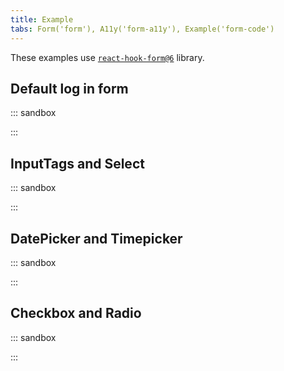 ```yaml
---
title: Example
tabs: Form('form'), A11y('form-a11y'), Example('form-code')
---
```


These examples use [`react-hook-form@6`](https://github.com/react-hook-form/react-hook-form/tree/v6.15.8) library.

## Default log in form

::: sandbox

<script lang="tsx">
import React from 'react';
import { useForm } from 'react-hook-form';
import { Flex } from '@semcore/ui/flex-box';
import Tooltip from '@semcore/ui/tooltip';
import Input from '@semcore/ui/input';
import Button from '@semcore/ui/button';
import { Text } from '@semcore/ui/typography';

const Demo = () => {
  const { register, handleSubmit, errors, reset } = useForm({
    mode: 'onBlur',
  });

  const onSubmit = (data) => {
    reset({ email: '', password: '' });
    alert(JSON.stringify(data));
  };

  return (
    <>
      <Flex tag='form' onSubmit={handleSubmit(onSubmit)} direction='column'>
        <Text size={300} tag='label' mb={1} htmlFor='email'>
          Email
        </Text>
        <Tooltip animationsDisabled>
          <Tooltip.Popper
            placement='right'
            theme='warning'
            visible={errors['email']}
            id='form-email-error'
          >
            {errors['email']?.message}
          </Tooltip.Popper>
          <Tooltip.Trigger
            tag={Input}
            w='100%'
            mb={2}
            size='l'
            state={errors['email'] ? 'invalid' : 'normal'}
            controlsLength={1}
          >
            {({ getTriggerProps }) => (
              <Input.Value
                {...getTriggerProps({
                  id: 'email',
                  name: 'email',
                  type: 'email',
                  ref: register({
                    required: 'Email is required',
                    pattern: {
                      value: /.+@.+\..+/i,
                      message: 'Email is not valid',
                    },
                  }) as React.ForwardedRef<HTMLInputElement>,
                })}
                autoComplete='email'
                aria-invalid={Boolean(errors['email'])}
                aria-errormessage={errors['email'] ? 'form-email-error' : undefined}
              />
            )}
          </Tooltip.Trigger>
        </Tooltip>
        <Text size={300} tag='label' mb={1} htmlFor='password'>
          Password
        </Text>
        <Tooltip animationsDisabled>
          <Tooltip.Popper
            placement='right'
            theme='warning'
            visible={errors['password']}
            id='form-password-error'
          >
            {errors['password']?.message}
          </Tooltip.Popper>
          <Tooltip.Trigger
            tag={Input}
            w='100%'
            mb={4}
            size='l'
            state={errors['password'] ? 'invalid' : 'normal'}
            controlsLength={1}
          >
            {({ getTriggerProps }) => (
              <Input.Value
                {...getTriggerProps({
                  id: 'password',
                  name: 'password',
                  type: 'password',
                  ref: register({
                    required: 'Password is required',
                  }) as React.ForwardedRef<HTMLInputElement>,
                })}
                autoComplete='password'
                aria-invalid={Boolean(errors['password'])}
                aria-errormessage={errors['password'] ? 'form-password-error' : undefined}
              />
            )}
          </Tooltip.Trigger>
        </Tooltip>

        <Button type='submit' use='primary' theme='success' size='l' w='100%'>
          Log in
        </Button>
      </Flex>
    </>
  );
};


</script>

:::

## InputTags and Select

::: sandbox

<script lang="tsx">
import React from 'react';
import { useForm, Controller } from 'react-hook-form';
import { Flex } from '@semcore/ui/flex-box';
import { Text } from '@semcore/ui/typography';
import Select from '@semcore/ui/select';
import { ButtonTrigger } from '@semcore/ui/base-trigger';
import Counter from '@semcore/ui/counter';
import Tooltip from '@semcore/ui/tooltip';
import InputTags from '@semcore/ui/input-tags/';
import Button from '@semcore/ui/button';

const Demo = () => {
  const defaultValues = {
    period: 'Weekly',
    day_week: 'Monday',
    emails: ['first@react.hook.form', 'first@react.hook.form'],
  };
  const { handleSubmit, getValues, setValue, control, setError, errors, reset } = useForm({
    defaultValues,
  });
  const [valueTag, setValueTag] = React.useState('');

  const changeInputTagsValue = (value) => {
    reset(defaultValues);
    setValueTag(value);
  };

  const onSubmit = (data) => {
    reset(defaultValues);
    alert(JSON.stringify(data));
  };

  const handleAppendTags = (newTags) => {
    const tags = getValues('emails');
    if (newTags.some((tag) => !/.+@.+\..+/i.test(tag))) {
      setError('emails', { message: "Email don't valid" });
      return;
    }
    if (tags.length + newTags.length > 5) {
      setError('emails', { message: 'Max emails is 5' });
      return;
    }
    setValue('emails', [...tags, ...newTags]);
    changeInputTagsValue('');
  };

  const handleRemoveTag = () => {
    const tags = getValues('emails');
    if (tags.length === 0) return;
    setValue('emails', tags.slice(0, -1));
    changeInputTagsValue(`${tags.slice(-1)[0]} ${valueTag}`);
  };

  const handleCloseTag = (e) => {
    const tags = getValues('emails');
    const { dataset } = e.currentTarget;
    setValue(
      'emails',
      tags.filter((tag, ind) => ind !== Number(dataset.id)),
    );
  };

  const periods = ['Daily', 'Weekly'].map((value) => ({ value, children: value }));
  const daysWeek = ['Monday', 'Tuesday', 'Wednesday', 'Wednesday', 'Friday'].map((value) => ({
    value,
    children: value,
  }));

  return (
    <Flex tag='form' onSubmit={handleSubmit(onSubmit)} direction='column' alignItems='flex-start'>
      <Text size={300} tag='label' mb={1}>
        Email frequency
      </Text>

      <Flex mb={4}>
        <Controller
          render={(props) => <Select tag={ButtonTrigger} options={periods} {...props} />}
          control={control}
          name='period'
        />
        <Controller
          render={(props) => <Select ml={4} tag={ButtonTrigger} options={daysWeek} {...props} />}
          control={control}
          name='day_week'
        />
      </Flex>

      <Controller
        render={({ value: tags = [] }) => (
          <>
            <Text size={300} tag='label' mb={1}>
              Emails
              <Counter ml={1} size='l'>{`${tags.length}/5`}</Counter>
            </Text>
            <Tooltip
              interaction='none'
              placement='right'
              theme='warning'
              w='100%'
              animationsDisabled
            >
              <Tooltip.Popper id='form-emails-error' visible={Boolean(errors['emails'])}>
                {String(errors['emails']?.[0])}
              </Tooltip.Popper>
              <InputTags
                tag={Tooltip.Trigger}
                size='l'
                state={errors['emails'] ? 'invalid' : 'normal'}
                onAppend={handleAppendTags}
                onRemove={handleRemoveTag}
                aria-invalid={Boolean(errors['emails'])}
                aria-errormessage={errors['emails'] ? 'form-emails-error' : undefined}
              >
                {tags.map((tag, idx) => (
                  <InputTags.Tag key={tag + idx}>
                    <InputTags.Tag.Text>{tag}</InputTags.Tag.Text>
                    <InputTags.Tag.Close data-id={idx} onClick={handleCloseTag} />
                  </InputTags.Tag>
                ))}
                <InputTags.Value value={valueTag} onChange={changeInputTagsValue} />
              </InputTags>
            </Tooltip>
          </>
        )}
        control={control}
        name='emails'
      />

      <Button mt={4} type='submit' use='primary' theme='success' size='l'>
        Save
      </Button>
    </Flex>
  );
};


</script>

:::

## DatePicker and Timepicker

::: sandbox

<script lang="tsx">
import React from 'react';
import { useForm, Controller } from 'react-hook-form';
import { Flex } from '@semcore/ui/flex-box';
import { Text } from '@semcore/ui/typography';
import { DatePicker } from '@semcore/ui/date-picker';
import TimePicker from '@semcore/time-picker';
import Checkbox from '@semcore/ui/checkbox';
import Button from '@semcore/ui/button';

const Demo = () => {
  const [period, setPeriod] = React.useState(false);
  const defaultValues = {
    start_date: new Date(),
    start_time: '12:00',
    due_date: new Date(),
    due_time: '12:00',
  };
  const { handleSubmit, control, reset } = useForm({
    defaultValues,
  });

  const onSubmit = (data) => {
    alert(JSON.stringify(data));
  };

  const onReset = () => {
    reset(defaultValues);
  };

  const onPreventDefault = (e) => {
    e.preventDefault();
  };

  return (
    <Flex tag='form' onSubmit={handleSubmit(onSubmit)} direction='column' alignItems='flex-start'>
      <Flex mb={4}>
        <Flex direction='column'>
          <Text size={300} tag='label' mb={1}>
            Start date
          </Text>
          <Controller
            render={(props) => <DatePicker size='l' {...props} />}
            control={control}
            name='start_date'
          />
        </Flex>
        <Flex direction='column' ml={2}>
          <Text size={300} tag='label' mb={1}>
            Time
          </Text>
          <Controller
            render={(props) => (
              <TimePicker size='l' is12Hour {...props}>
                <TimePicker.Hours />
                <TimePicker.Separator />
                <TimePicker.Minutes />
                <TimePicker.Format onClick={onPreventDefault} />
              </TimePicker>
            )}
            control={control}
            name='start_time'
          />
        </Flex>
      </Flex>

      <Checkbox mb={4} size='l'>
        <Checkbox.Value onChange={setPeriod} />
        <Checkbox.Text>Period</Checkbox.Text>
      </Checkbox>

      {period && (
        <Flex mb={4}>
          <Flex direction='column'>
            <Text size={300} tag='label' mb={1}>
              Due date
            </Text>
            <Controller
              render={(props) => <DatePicker size='l' {...props} />}
              control={control}
              name='due_date'
            />
          </Flex>
          <Flex direction='column' ml={2}>
            <Text size={300} tag='label' mb={1}>
              Time
            </Text>
            <Controller
              render={(props) => (
                <TimePicker size='l' is12Hour {...props}>
                  <TimePicker.Hours />
                  <TimePicker.Separator />
                  <TimePicker.Minutes />
                  <TimePicker.Format onClick={onPreventDefault} />
                </TimePicker>
              )}
              control={control}
              name='due_time'
            />
          </Flex>
        </Flex>
      )}

      <Flex>
        <Button type='submit' use='primary' theme='success' size='l'>
          Create
        </Button>
        <Button ml={2} size='l' onClick={onReset}>
          Cancel
        </Button>
      </Flex>
    </Flex>
  );
};


</script>

:::

## Checkbox and Radio

::: sandbox

<script lang="tsx">
import React from 'react';
import { useForm, Controller } from 'react-hook-form';
import { Flex } from '@semcore/ui/flex-box';
import { Text } from '@semcore/ui/typography';
import Radio, { RadioGroup } from '@semcore/ui/radio';
import Checkbox from '@semcore/ui/checkbox';
import Select from '@semcore/ui/select';
import { ButtonTrigger } from '@semcore/ui/base-trigger';
import Button from '@semcore/ui/button';

const Demo = () => {
  const [selected, setSelected] = React.useState(false);
  const [selectedValue, setSelectedValue] = React.useState([]);
  const [selectedFirst, setSelectedFirst] = React.useState(0);
  const defaultValues = {
    export: 'all',
  };
  const { handleSubmit, control, reset, errors, setError } = useForm({
    defaultValues,
  });

  const onSubmit = (data) => {
    if (data.export === 'first') {
      if (!selectedFirst) {
        setError('export', { message: 'Require enter value' });
        return;
      } else {
        data.export = `first ${selectedFirst}`;
      }
    }
    if (data.export === 'selected') {
      if (!selectedValue.length) {
        setError('export', { message: 'Require chouse value' });
        return;
      } else {
        data.export = `selected [${selectedValue.join(',')}]`;
      }
    }
    reset(defaultValues);
    setSelected(false);
    setSelectedValue([]);
    setSelectedFirst(0);
    alert(JSON.stringify(data));
  };

  const optionsFirst = [100, 500].map((value) => ({ value, children: value }));
  const onChangeSelect = (value) => {
    reset({ export: 'first' });
    setSelectedFirst(value);
  };
  const onChangCheckbox = (checked, e) => {
    const { value } = e.target;
    const tmpArray = checked ? [...selectedValue, value] : selectedValue.filter((v) => v !== value);
    tmpArray.length && reset({ export: 'selected' });
    setSelectedValue(tmpArray);
  };
  const onSelectedRadio = () => {
    setSelected(!selected);
  };

  return (
    <Flex tag='form' onSubmit={handleSubmit(onSubmit)} direction='column' alignItems='flex-start'>
      <Flex direction='column' mb={4}>
        <Text size={300} tag='label' mb={4}>
          Export data
        </Text>
        <Controller
          render={({ value, ...props }) => (
            <RadioGroup {...props} value={value} size='l'>
              <Radio mb={3}>
                <Radio.Value value='all' />
                <Radio.Text>All</Radio.Text>
              </Radio>
              <Radio mb={3}>
                <Radio.Value value='selected' onChange={onSelectedRadio} />
                <Radio.Text>Selected</Radio.Text>
                {selected &&
                  [100, 500].map((v) => (
                    <Checkbox
                      size='l'
                      ml={2}
                      key={v}
                      state={value.includes('selected') && errors['export'] ? 'invalid' : 'normal'}
                    >
                      <Checkbox.Value value={v} onChange={onChangCheckbox} />
                      <Checkbox.Text children={v} />
                    </Checkbox>
                  ))}
              </Radio>
              <Radio style={{ alignItems: 'center' }}>
                <Radio.Value value='first' />
                <Radio.Text>First</Radio.Text>
                <Select
                  size='l'
                  ml={2}
                  state={value.includes('first') && errors['export'] ? 'invalid' : 'normal'}
                  tag={ButtonTrigger}
                  options={optionsFirst}
                  onChange={onChangeSelect}
                />
              </Radio>
            </RadioGroup>
          )}
          control={control}
          name='export'
        />
      </Flex>

      <Button type='submit' use='primary' theme='info' size='l'>
        Excel
      </Button>
    </Flex>
  );
};


</script>

:::
